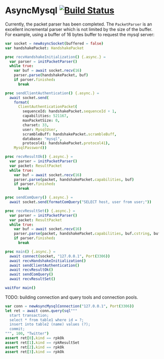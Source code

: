 # AsyncMysql [![Build Status](https://travis-ci.org/tulayang/asyncmysql.svg?branch=master)](https://travis-ci.org/tulayang/asyncmysql)

Currently, the packet parser has been completed. The ``PacketParser`` is an excellent incremental parser which is not limited by the size of the buffer. For example, using a buffer of 16 bytes buffer to request the mysql server:

```nim
var socket = newAsyncSocket(buffered = false) 
var handshakePacket: HandshakePacket

proc recvHandshakeInitialization() {.async.} =
  var parser = initPacketParser() 
  while true:
    var buf = await socket.recv(16)
    parser.parse(handshakePacket, buf)
    if parser.finished:
      break

proc sendClientAuthentication() {.async.} =
  await socket.send(
    format(
      ClientAuthenticationPacket(
        sequenceId: handshakePacket.sequenceId + 1, 
        capabilities: 521167,
        maxPacketSize: 0,
        charset: 33,
        user: MysqlUser,
        scrambleBuff: handshakePacket.scrambleBuff,
        database: "mysql",
        protocol41: handshakePacket.protocol41), 
    MysqlPassword))

proc recvResultOk() {.async.} =
  var parser = initPacketParser() 
  var packet: ResultPacket
  while true:
    var buf = await socket.recv(16)
    parser.parse(packet, handshakePacket.capabilities, buf)
    if parser.finished:
      break

proc sendComQuery() {.async.} =
  await socket.send(formatComQuery("SELECT host, user from user;"))

proc recvResultSet() {.async.} =
  var parser = initPacketParser() 
  var packet: ResultPacket
  while true:
    var buf = await socket.recv(16)
    parser.parse(packet, handshakePacket.capabilities, buf.cstring, buf.len)
    if parser.finished:
      break

proc main() {.async.} =
  await connect(socket, "127.0.0.1", Port(3306))
  await recvHandshakeInitialization()  
  await sendClientAuthentication() 
  await recvResultOk()
  await sendComQuery() 
  await recvResultSet()  

waitFor main()
```



TODO: building connection and query tools and connection pools.


```nim
var conn = newAsyncMysqlConnection("127.0.0.1", Port(3306))
let ret = await conn.query(sql"""
  start transaction;
  select * from table1 where id = ?;
  insert into table2 (name) values (?);
  commit;
""", 100, "Twitter")
assert ret[0].kind == rpkOk
assert ret[1].kind == rpkResultSet
assert ret[2].kind == rpkOk
assert ret[3].kind == rpkOk
```
